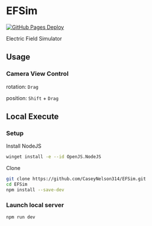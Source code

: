 # EFSim

[![GitHub Pages Deploy](https://github.com/CaseyNelson314/EFSim/actions/workflows/deploy.yml/badge.svg)](https://github.com/CaseyNelson314/EFSim/actions/workflows/deploy.yml)

Electric Field Simulator

## Usage

### Camera View Control

rotation: `Drag`

position: `Shift` + `Drag`

## Local Execute

### Setup

Install NodeJS

```sh
winget install -e --id OpenJS.NodeJS
```

Clone

```sh
git clone https://github.com/CaseyNelson314/EFSim.git
cd EFSim
npm install --save-dev
```

### Launch local server

```
npm run dev
```
